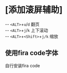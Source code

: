 # [添加滚屏辅助]
-- `<ALT>`+`u`/`d` 翻页  
-- `<ALT>`+`j`/`k` 上下滚动  
-- `<ALT>`+`<Shift>`+`j/k` 缩放 
## 使用fira code字体
自行安装fira code
